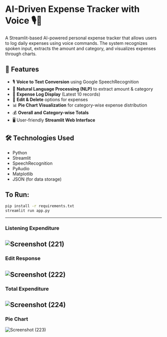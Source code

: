 # AI-Driven Expense Tracker with Voice 🎙️💸

A Streamlit-based AI-powered personal expense tracker that allows users to log daily expenses using voice commands. The system recognizes spoken input, extracts the amount and category, and visualizes expenses through charts.

## 🚀 Features
- 🎙️ **Voice to Text Conversion** using Google SpeechRecognition
- 🧠 **Natural Language Processing (NLP)** to extract amount & category
- 📄 **Expense Log Display** (Latest 10 records)
- 📝 **Edit & Delete** options for expenses
- 📊 **Pie Chart Visualization** for category-wise expense distribution
- 💰 **Overall and Category-wise Totals**
- 🖥️ User-friendly **Streamlit Web Interface**

## 🛠️ Technologies Used
- Python
- Streamlit
- SpeechRecognition
- PyAudio
- Matplotlib
- JSON (for data storage)

## To Run:

```bash
pip install -r requirements.txt
streamlit run app.py
```
---
### Listening Expenditure
![Screenshot (221)](https://github.com/user-attachments/assets/70db8149-5ed5-4e7d-9a94-dc6b2beb2e72)
---
### Edit Response
![Screenshot (222)](https://github.com/user-attachments/assets/48a939dd-7ea3-489e-8b9f-c56f7e4152af)
---

### Total Expenditure
![Screenshot (224)](https://github.com/user-attachments/assets/757b9f23-5c88-4503-9e24-ed03ed2e0ef8)
---
### Pie Chart
![Screenshot (223)](https://github.com/user-attachments/assets/620cf1e4-50c0-4bd5-bb08-e19951d30eea)

